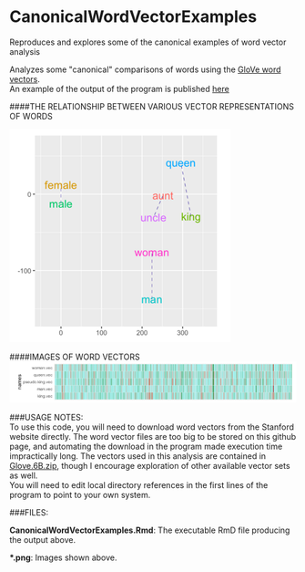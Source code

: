 # CanonicalWordVectorExamples
Reproduces and explores some of the canonical examples of word vector analysis

Analyzes some "canonical" comparisons of words using the [GloVe word vectors](http://nlp.stanford.edu/projects/glove/).  
An example of the output of the program is published [here](http://rpubs.com/ww44ss/169782)

####THE RELATIONSHIP BETWEEN VARIOUS VECTOR REPRESENTATIONS OF WORDS

![](malefemale.png)
 
####IMAGES OF WORD VECTORS
![](vectors.png)

###USAGE NOTES:  
To use this code, you will need to download word vectors from the Stanford website directly. The word vector files are too big to be stored on this github page, and automating the download in the program made execution time impractically long. The vectors used in this analysis are contained in [Glove.6B.zip](http://nlp.stanford.edu/data/glove.6b.zip), though I encourage exploration of other available vector sets as well.  
You will need to edit local directory references in the first lines of the program to point to your own system.  

###FILES:

__CanonicalWordVectorExamples.Rmd__: The executable RmD file producing the output above.

__*.png__: Images shown above. 





